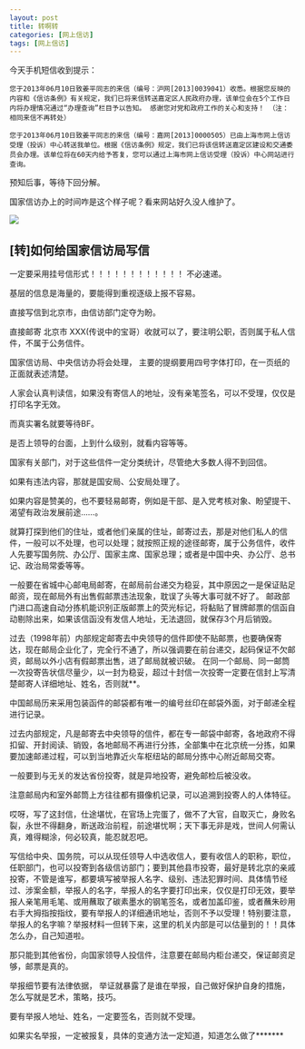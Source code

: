 ```yaml
---
layout: post
title: 转啊转
categories: [网上信访]
tags: [网上信访]
---
```


今天手机短信收到提示：


	您于2013年06月10日致姜平同志的来信（编号：沪网[2013]0039041）收悉。根据您反映的内容和《信访条例》有关规定，我们已将来信转送嘉定区人民政府办理，该单位会在5个工作日内将办理情况通过“办理查询”栏目予以告知。 感谢您对党和政府工作的关心和支持！ （注：相同来信不再转处）

	您于2013年06月10日致姜平同志的来信（编号：嘉网[2013]0000505）已由上海市网上信访受理（投诉）中心转送我单位。根据《信访条例》规定，我们已将该信转送嘉定区建设和交通委员会办理。该单位将在60天内给予答复，您可以通过上海市网上信访受理（投诉）中心网站进行查询。


预知后事，等待下回分解。


国家信访办上的时间咋是这个样子呢？看来网站好久没人维护了。

![](http://i.imgur.com/gvbCRbz.jpg)

## [转]如何给国家信访局写信

一定要采用挂号信形式！！！！！！！！！！！！
不必速递。

基层的信息是海量的，要能得到重视逐级上报不容易。

直接写信到北京市，由信访部门定夺为盼。

直接邮寄 北京市 XXX(传说中的宝哥）收就可以了，要注明公职，否则属于私人信件，不属于公务信件。

国家信访局、中央信访办将会处理， 主要的提纲要用四号字体打印，在一页纸的正面就表述清楚。

人家会认真判读信，如果没有寄信人的地址，没有亲笔签名，可以不受理，仅仅是打印名字无效。

而真实署名就要等待BF。

是否上领导的台面，上到什么级别，就看内容等等。

国家有关部门，对于这些信件一定分类统计，尽管绝大多数人得不到回信。

如果有违法内容，那就是国安局、公安局处理了。

如果内容是赞美的，也不要轻易邮寄，例如是干部、是入党考核对象、盼望提干、渴望有政治发展前途……。

就算打探到他们的住址，或者他们亲属的住址，邮寄过去，那是对他们私人的信件，一般可以不处理，也可以处理；就按照正规的途径邮寄，属于公务信件，收件人先要写国务院、办公厅、国家主席、国家总理；或者是中国中央、办公厅、总书记、政治局常委等等。

一般要在省城中心邮电局邮寄，在邮局前台递交为稳妥，其中原因之一是保证贴足邮资，现在邮局外有出售假邮票违法现象，耽误了头等大事可就不好了。
邮政部门进口高速自动分拣机能识别正版邮票上的荧光标记，将黏贴了冒牌邮票的信函自动剔除出来，如果该信函没有发信人地址，无法退回，就保存3个月后销毁。

过去（1998年前）内部规定邮寄去中央领导的信件即使不贴邮票，也要确保寄达，现在邮局企业化了，完全行不通了，所以强调要在前台递交，起码保证不欠邮资，邮局以外小店有假邮票出售，进了邮局就被识破。
在同一个邮局、同一邮筒一次投寄告状信尽量少，以一封为稳妥，超过十封信一次投寄一定要在信封上写清楚邮寄人详细地址、姓名，否则就**。

中国邮局历来采用包装函件的邮袋都有唯一的编号丝印在邮袋外面，对于邮递全程进行记录。

过去内部规定，凡是邮寄去中央领导的信件，都在专一邮袋中邮寄，各地政府不得扣留、开封阅读、销毁，各地邮局不再进行分拣，全部集中在北京统一分拣，如果要加速邮递过程，可以到当地靠近火车枢纽站的邮局分拣中心附近邮局交寄。

一般要到与无关的发达省份投寄，就是异地投寄，避免邮检后被没收。

注意邮局内和室外邮筒上方往往都有摄像机记录，可以追溯到投寄人的人体特征。

哎呀，写了这封信，仕途堪忧，在官场上完蛋了，做不了大官，自取灭亡，身败名裂，永世不得翻身，断送政治前程，前途堪忧啊；天下事无非是戏，世间人何需认真，难得糊涂，何必较真，能忍就忍吧。

写信给中央、国务院，可以从现任领导人中选收信人，要有收信人的职称，职位，任职部门，也可以投寄到各级信访部门；要到其他县市投寄，最好是转北京的亲戚投寄，不管是谁写，都要填写被举报人名字、级别、违法犯罪时间、具体情节经过、涉案金额，举报人的名字，举报人的名字要打印出来，仅仅是打印无效，要举报人亲笔用毛笔、或用蘸取了碳素墨水的钢笔签名，或者加盖印鉴，或者蘸朱砂用右手大拇指按指纹，要有举报人的详细通讯地址，否则不予以受理！特别要注意，举报人的名字嘛？举报材料一但转下来，这里的机关内部是可以估量到的！！具体怎么办，自己知道啦。

那只能到其他省份，向国家领导人投信件，注意要在邮局内柜台递交，保证邮资足够，邮票是真的。

举报细节要有法律依据，
举证就暴露了是谁在举报，自己做好保护自身的措施，怎么写就是艺术，策略，技巧。

要有举报人地址、姓名，一定要签名，否则就不受理。

如果实名举报，一定被报复，具体的变通方法一定知道，知道怎么做了*******

